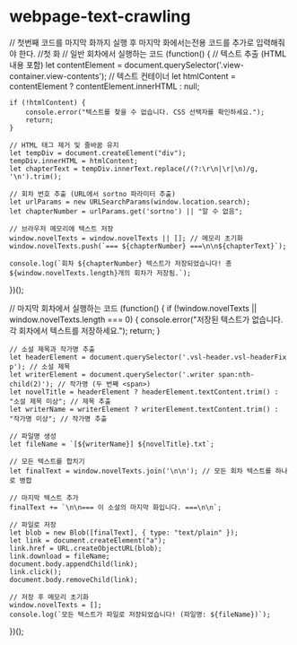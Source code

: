 # webpage-text-crawling
// 첫번째 코드를 마지막 화까지 실행 후 마지막 화에서는전용 코드를 추가로 입력해줘야 한다.
//첫 화 
// 일반 회차에서 실행하는 코드
(function() {
    // 텍스트 추출 (HTML 내용 포함)
    let contentElement = document.querySelector('.view-container.view-contents'); // 텍스트 컨테이너
    let htmlContent = contentElement ? contentElement.innerHTML : null;

    if (!htmlContent) {
        console.error("텍스트를 찾을 수 없습니다. CSS 선택자를 확인하세요.");
        return;
    }

    // HTML 태그 제거 및 줄바꿈 유지
    let tempDiv = document.createElement("div");
    tempDiv.innerHTML = htmlContent;
    let chapterText = tempDiv.innerText.replace(/(?:\r\n|\r|\n)/g, '\n').trim();

    // 회차 번호 추출 (URL에서 sortno 파라미터 추출)
    let urlParams = new URLSearchParams(window.location.search);
    let chapterNumber = urlParams.get('sortno') || "알 수 없음";

    // 브라우저 메모리에 텍스트 저장
    window.novelTexts = window.novelTexts || []; // 메모리 초기화
    window.novelTexts.push(`=== ${chapterNumber} ===\n\n${chapterText}`);

    console.log(`회차 ${chapterNumber} 텍스트가 저장되었습니다! 총 ${window.novelTexts.length}개의 회차가 저장됨.`);
})();


// 마지막 회차에서 실행하는 코드
(function() {
    if (!window.novelTexts || window.novelTexts.length === 0) {
        console.error("저장된 텍스트가 없습니다. 각 회차에서 텍스트를 저장하세요.");
        return;
    }

    // 소설 제목과 작가명 추출
    let headerElement = document.querySelector('.vsl-header.vsl-headerFix p'); // 소설 제목
    let writerElement = document.querySelector('.writer span:nth-child(2)'); // 작가명 (두 번째 <span>)
    let novelTitle = headerElement ? headerElement.textContent.trim() : "소설 제목 미상"; // 제목 추출
    let writerName = writerElement ? writerElement.textContent.trim() : "작가명 미상"; // 작가명 추출

    // 파일명 생성
    let fileName = `[${writerName}] ${novelTitle}.txt`;

    // 모든 텍스트를 합치기
    let finalText = window.novelTexts.join('\n\n'); // 모든 회차 텍스트를 하나로 병합

    // 마지막 텍스트 추가
    finalText += `\n\n=== 이 소설의 마지막 화입니다. ===\n\n`;

    // 파일로 저장
    let blob = new Blob([finalText], { type: "text/plain" });
    let link = document.createElement("a");
    link.href = URL.createObjectURL(blob);
    link.download = fileName;
    document.body.appendChild(link);
    link.click();
    document.body.removeChild(link);

    // 저장 후 메모리 초기화
    window.novelTexts = [];
    console.log(`모든 텍스트가 파일로 저장되었습니다! (파일명: ${fileName})`);
})();
